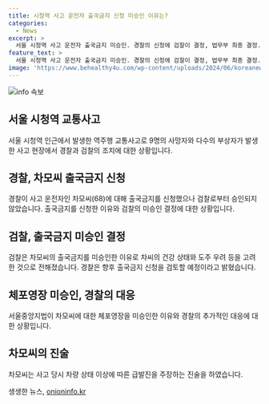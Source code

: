 ```yaml
---
title: 시청역 사고 운전자 출국금지 신청 미승인 이유는?
categories:
  - News
excerpt: >
  서울 시청역 사고 운전자 출국금지 미승인. 경찰의 신청에 검찰이 결정, 법무부 최종 결정. 차씨의 건강 상태 고려, 출국 우려 보기 어렵다는 이유로 미승인. 경찰, 차씨 건강 상태 관찰 후 재신청 검토 예정. 체포영장도 기각. 차씨는 역주행으로 9명 사망, 6명 부상. 급발진 주장.
feature_text: >
  서울 시청역 사고 운전자 출국금지 미승인. 경찰의 신청에 검찰이 결정, 법무부 최종 결정. 차씨의 건강 상태 고려, 출국 우려 보기 어렵다는 이유로 미승인. 경찰, 차씨 건강 상태 관찰 후 재신청 검토 예정. 체포영장도 기각. 차씨는 역주행으로 9명 사망, 6명 부상. 급발진 주장.
image: 'https://www.behealthy4u.com/wp-content/uploads/2024/06/koreanews.jpg'
---
```


<p><img src="https://www.behealthy4u.com/wp-content/uploads/2024/06/koreanews.jpg" alt="info 속보" /></p>

<h2 data-ke-size="size26">서울 시청역 교통사고</h2>

<p data-ke-size="size16">서울 시청역 인근에서 발생한 역주행 교통사고로 9명의 사망자와 다수의 부상자가 발생한 사고 현장에서 경찰과 검찰의 조치에 대한 상황입니다.</p>

<h2>경찰, 차모씨 출국금지 신청</h2>

<p data-ke-size="size16">경찰이 사고 운전자인 차모씨(68)에 대해 출국금지를 신청했으나 검찰로부터 승인되지 않았습니다. 출국금지를 신청한 이유와 검찰의 미승인 결정에 대한 상황입니다.</p>

<h2>검찰, 출국금지 미승인 결정</h2>

<p data-ke-size="size16">검찰은 차모씨의 출국금지를 미승인한 이유로 차씨의 건강 상태와 도주 우려 등을 고려한 것으로 전해졌습니다. 경찰은 향후 출국금지 신청을 검토할 예정이라고 밝혔습니다.</p>

<h2>체포영장 미승인, 경찰의 대응</h2>

<p data-ke-size="size16">서울중앙지법이 차모씨에 대한 체포영장을 미승인한 이유와 경찰의 추가적인 대응에 대한 상황입니다.</p>

<h2>차모씨의 진술</h2>

<p data-ke-size="size16">차모씨는 사고 당시 차량 상태 이상에 따른 급발진을 주장하는 진술을 하였습니다.</p>
생생한 뉴스, <a href="https://onioninfo.kr" rel="dofollow">onioninfo.kr</a>


